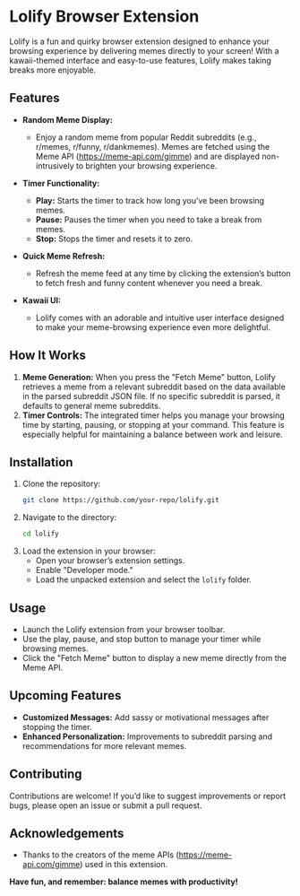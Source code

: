# Lolify Browser Extension

Lolify is a fun and quirky browser extension designed to enhance your browsing experience by delivering memes directly to your screen! With a kawaii-themed interface and easy-to-use features, Lolify makes taking breaks more enjoyable.

## Features

- **Random Meme Display:**
  - Enjoy a random meme from popular Reddit subreddits (e.g., r/memes, r/funny, r/dankmemes). Memes are fetched using the Meme API (https://meme-api.com/gimme) and are displayed non-intrusively to brighten your browsing experience.

- **Timer Functionality:**
  - **Play:** Starts the timer to track how long you’ve been browsing memes.
  - **Pause:** Pauses the timer when you need to take a break from memes.
  - **Stop:** Stops the timer and resets it to zero.

- **Quick Meme Refresh:**
  - Refresh the meme feed at any time by clicking the extension’s button to fetch fresh and funny content whenever you need a break.

- **Kawaii UI:**
  - Lolify comes with an adorable and intuitive user interface designed to make your meme-browsing experience even more delightful.

## How It Works

1. **Meme Generation:** When you press the "Fetch Meme" button, Lolify retrieves a meme from a relevant subreddit based on the data available in the parsed subreddit JSON file. If no specific subreddit is parsed, it defaults to general meme subreddits.
2. **Timer Controls:** The integrated timer helps you manage your browsing time by starting, pausing, or stopping at your command. This feature is especially helpful for maintaining a balance between work and leisure.

## Installation

1. Clone the repository:
   ```bash
   git clone https://github.com/your-repo/lolify.git
   ```
2. Navigate to the directory:
   ```bash
   cd lolify
   ```
3. Load the extension in your browser:
   - Open your browser’s extension settings.
   - Enable "Developer mode."
   - Load the unpacked extension and select the `lolify` folder.

## Usage

- Launch the Lolify extension from your browser toolbar.
- Use the play, pause, and stop button to manage your timer while browsing memes.
- Click the "Fetch Meme" button to display a new meme directly from the Meme API.

## Upcoming Features

- **Customized Messages:** Add sassy or motivational messages after stopping the timer.
- **Enhanced Personalization:** Improvements to subreddit parsing and recommendations for more relevant memes.

## Contributing

Contributions are welcome! If you’d like to suggest improvements or report bugs, please open an issue or submit a pull request.

## Acknowledgements
- Thanks to the creators of the meme APIs (https://meme-api.com/gimme) used in this extension.

**Have fun, and remember: balance memes with productivity!**

